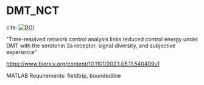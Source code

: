 # DMT_NCT

cite: [![DOI](https://zenodo.org/badge/DOI/10.5281/zenodo.15177511.svg)](https://doi.org/10.5281/zenodo.15177511)


"Time-resolved network control analysis links reduced control energy under DMT with the serotonin 2a receptor, signal diversity, and subjective experience"

https://www.biorxiv.org/content/10.1101/2023.05.11.540409v1

MATLAB Requirements: fieldtrip, boundedline
